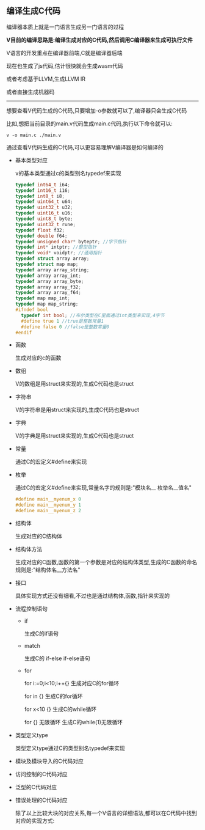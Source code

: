 ## 编译生成C代码

编译器本质上就是一门语言生成另一门语言的过程

**V目前的编译思路是:编译生成对应的C代码,然后调用C编译器来生成可执行文件**

V语言的开发重点在编译器前端,C就是编译器后端

现在也生成了js代码,估计很快就会生成wasm代码

或者考虑基于LLVM,生成LLVM IR

或者直接生成机器码

------

想要查看V代码生成的C代码,只要增加-o参数就可以了,编译器只会生成C代码

比如,想把当前目录的main.v代码生成main.c代码,执行以下命令就可以:

```
v -o main.c ./main.v
```

通过查看V代码生成的C代码,可以更容易理解V编译器是如何编译的

- 基本类型对应

  v的基本类型通过c的类型别名typedef来实现

  ```C
  typedef int64_t i64;
  typedef int16_t i16;
  typedef int8_t i8;
  typedef uint64_t u64;
  typedef uint32_t u32;
  typedef uint16_t u16;
  typedef uint8_t byte;
  typedef uint32_t rune;
  typedef float f32;
  typedef double f64;
  typedef unsigned char* byteptr; //字节指针
  typedef int* intptr; //整型指针
  typedef void* voidptr; //通用指针
  typedef struct array array;
  typedef struct map map;
  typedef array array_string;
  typedef array array_int;
  typedef array array_byte;
  typedef array array_f32;
  typedef array array_f64;
  typedef map map_int;
  typedef map map_string;
  #ifndef bool
  	typedef int bool; //布尔类型在C里面通过int类型来实现,4字节
  	#define true 1 //true是整数常量1
  	#define false 0 //false是整数常量0
  #endif
  ```

- 函数

  生成对应的c的函数

- 数组

  V的数组是用struct来实现的,生成C代码也是struct

- 字符串

  V的字符串是用struct来实现的,生成C代码也是struct

- 字典

  V的字典是用struct来实现的,生成C代码也是struct

- 常量

  通过C的宏定义#define来实现

- 枚举

  通过C的宏定义#define来实现,常量名字的规则是:"模块名__ 枚举名__值名"

  ```c
  #define main__myenum_x 0
  #define main__myenum_y 1
  #define main__myenum_z 2
  ```

- 结构体

  生成对应的C结构体

- 结构体方法

  生成对应的C函数,函数的第一个参数是对应的结构体类型,生成的C函数的命名规则是:"结构体名__方法名"

- 接口

  具体实现方式还没有细看,不过也是通过结构体,函数,指针来实现的

- 流程控制语句

  - if

    生成C的if语句

  - match

    生成C的 if-else if-else语句

  - for

    for i:=0;i<10;i++{} 生成对应C的for循环

    for in {}  生成C的for循环

    for x<10 {}  生成C的while循环

    for {} 无限循环  生成C的while(1)无限循环

    

- 类型定义type

  类型定义type通过C的类型别名typedef来实现

  

- 模块及模块导入的C代码对应

  

- 访问控制的C代码对应

  

- 泛型的C代码对应

  

- 错误处理的C代码对应

  

  除了以上比较大块的对应关系,每一个V语言的详细语法,都可以在C代码中找到对应的实现方式: